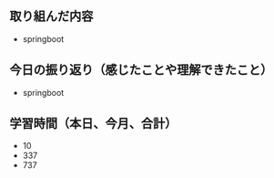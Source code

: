 ## 取り組んだ内容

- springboot

## 今日の振り返り（感じたことや理解できたこと）

- springboot

## 学習時間（本日、今月、合計）

- 10
- 337
- 737
